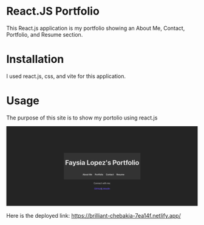 # React.JS Portfolio

This React.js application is my portfolio showing an About Me, Contact, Portfolio, and Resume section.

# Installation
I used react.js, css, and vite for this application.

# Usage
The purpose of this site is to show my portolio using react.js

![Screenshot-of-site](./src/img/Screen%20Shot%202023-11-20%20at%208.39.54%20PM.png)

Here is the deployed link: https://brilliant-chebakia-7ea14f.netlify.app/ 
